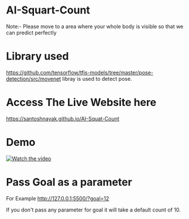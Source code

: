 # AI-Squart-Count

Note:- Please move to a area where your whole body is visible so that we can predict perfectly

# Library used
https://github.com/tensorflow/tfjs-models/tree/master/pose-detection/src/movenet libray is used to detect pose.


# Access The Live Website here

https://santoshnayak.github.io/AI-Squat-Count

# Demo
[![Watch the video](https://i.imgur.com/vKb2F1B.png)](https://youtu.be/e0uzwzdESJM)

# Pass Goal as a parameter
For Example
http://127.0.0.1:5500/?goal=12

If you don't pass any parameter for goal it will take a default count of 10.
